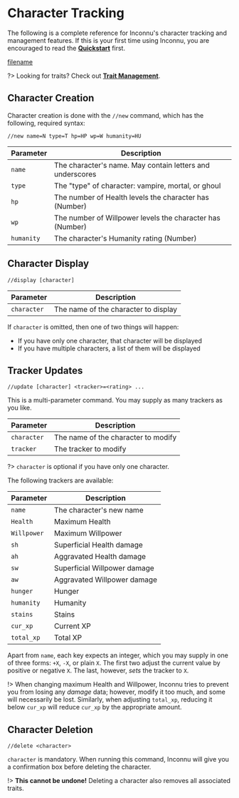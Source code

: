 # Character Tracking

The following is a complete reference for Inconnu's character tracking and management features. If this is your first time using Inconnu, you are encouraged to read the **[Quickstart](quickstart.md)** first.

[filename](includes/parameter-style.md ':include')

?> Looking for traits? Check out **[Trait Management](trait-management.md)**.


## Character Creation

Character creation is done with the `//new` command, which has the following, required syntax:

```
//new name=N type=T hp=HP wp=W humanity=HU

```

| Parameter  | Description                                               |
|------------|-----------------------------------------------------------|
| `name`     | The character's name. May contain letters and underscores |
| `type`     | The "type" of character: vampire, mortal, or ghoul        |
| `hp`       | The number of Health levels the character has (Number)    |
| `wp`       | The number of Willpower levels the character has (Number) |
| `humanity` | The character's Humanity rating (Number)                  |

## Character Display

```
//display [character]

```

| Parameter   | Description                                               |
|-------------|-----------------------------------------------------------|
| `character` | The name of the character to display                      |

If `character` is omitted, then one of two things will happen:

* If you have only one character, that character will be displayed
* If you have multiple characters, a list of them will be displayed

## Tracker Updates

```
//update [character] <tracker>=<rating> ...

```
This is a multi-parameter command. You may supply as many trackers as you like.

| Parameter   | Description                                               |
|-------------|-----------------------------------------------------------|
| `character` | The name of the character to modify                       |
| `tracker`   | The tracker to modify                                     |

?> `character` is optional if you have only one character.

The following trackers are available:

| Parameter   | Description                                               |
|-------------|-----------------------------------------------------------|
| `name`      | The character's new name                                  |
| `Health`    | Maximum Health                                            |
| `Willpower` | Maximum Willpower                                         |
| `sh`        | Superficial Health damage                                 |
| `ah`        | Aggravated Health damage                                  |
| `sw`        | Superficial Willpower damage                              |
| `aw`        | Aggravated Willpower damage                               |
| `hunger`    | Hunger                                                    |
| `humanity`  | Humanity                                                  |
| `stains`    | Stains                                                    |
| `cur_xp`    | Current XP                                                |
| `total_xp`  | Total XP                                                  |

Apart from `name`, each key expects an integer, which you may supply in one of three forms: `+X`, `-X`, or plain `X`. The first two adjust the current value by positive or negative `X`. The last, however, *sets* the tracker to `X`.

!> When changing maximum Health and Willpower, Inconnu tries to prevent you from losing any *damage* data; however, modify it too much, and some will necessarily be lost. Similarly, when adjusting `total_xp`, reducing it below `cur_xp` will reduce `cur_xp` by the appropriate amount.

## Character Deletion

```
//delete <character>

```
`character` is mandatory. When running this command, Inconnu will give you a confirmation box before deleting the character.

!> **This cannot be undone!** Deleting a character also removes all associated traits.
